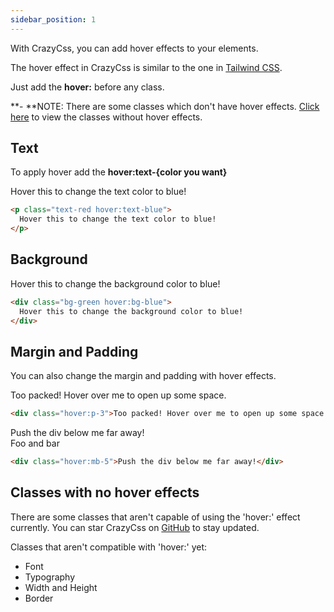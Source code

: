 ```yaml
---
sidebar_position: 1
---
```


With CrazyCss, you can add hover effects to your elements.

The hover effect in CrazyCss is similar to the one in [Tailwind CSS](https://tailwindcss.com/).

Just add the **hover:** before any class.

**- **<span class="text-red font-bold">NOTE: There are some classes which don't have hover effects.</span> [Click here](/docs/Effects/hover#classes-with-no-hover-effects) to view the classes without hover effects.

## Text

To apply hover add the **hover:text-{color you want}**

<p class="text-red hover:text-blue">Hover this to change the text color to blue!</p>

```html
<p class="text-red hover:text-blue">
  Hover this to change the text color to blue!
</p>
```

## Background

<div class="bg-green hover:bg-blue p-2 mb-5">
    Hover this to change the background color to blue!
</div>

```html
<div class="bg-green hover:bg-blue">
  Hover this to change the background color to blue!
</div>
```

## Margin and Padding

You can also change the margin and padding with hover effects.

<div class="bg-blue hover:p-3 mb-5">
    Too packed! Hover over me to open up some space.
</div>

```html
<div class="hover:p-3">Too packed! Hover over me to open up some space.</div>
```

<div class="bg-green hover:mb-5">
    Push the div below me far away!
</div>

<div class="bg-blue mb-5">
    Foo and bar
</div>

```html
<div class="hover:mb-5">Push the div below me far away!</div>
```

## Classes with no hover effects

There are some classes that aren't capable of using the 'hover:' effect currently. You can star CrazyCss on [GitHub](https://github.com/ezpieco/crazycss) to stay updated.

Classes that aren't compatible with 'hover:' yet:

- Font
- Typography
- Width and Height
- Border
